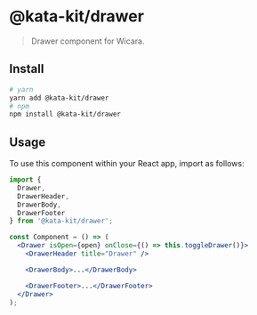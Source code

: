 # @kata-kit/drawer

> Drawer component for Wicara.

## Install

```sh
# yarn
yarn add @kata-kit/drawer
# npm
npm install @kata-kit/drawer
```

## Usage

To use this component within your React app, import as follows:

```jsx
import {
  Drawer,
  DrawerHeader,
  DrawerBody,
  DrawerFooter
} from '@kata-kit/drawer';

const Component = () => (
  <Drawer isOpen={open} onClose={() => this.toggleDrawer()}>
    <DrawerHeader title="Drawer" />

    <DrawerBody>...</DrawerBody>

    <DrawerFooter>...</DrawerFooter>
  </Drawer>
);
```
